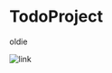 # TodoProject

oldie

![link](http://http://34.255.3.163:8080/buildStatus/icon?job=TodoProject&build=1)
